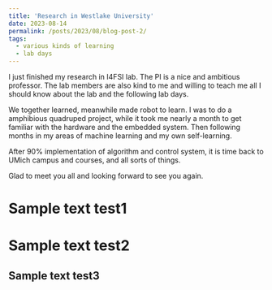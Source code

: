 ```yaml
---
title: 'Research in Westlake University'
date: 2023-08-14
permalink: /posts/2023/08/blog-post-2/
tags:
  - various kinds of learning
  - lab days
---
```


I just finished my research in I4FSI lab. The PI is a nice and ambitious professor. The lab members are also kind to me and willing to teach me all I should know about the lab and the following lab days.

We together learned, meanwhile made robot to learn. I was to do a amphibious quadruped project, while it took me nearly a month to get familiar with the hardware and the embedded system. Then following months in my areas of machine learning and my own self-learning.

After 90% implementation of algorithm and control system, it is time back to UMich campus and courses, and all sorts of things. 

Glad to meet you all and looking forward to see you again.

Sample text test1
======

Sample text test2
======

Sample text test3
------